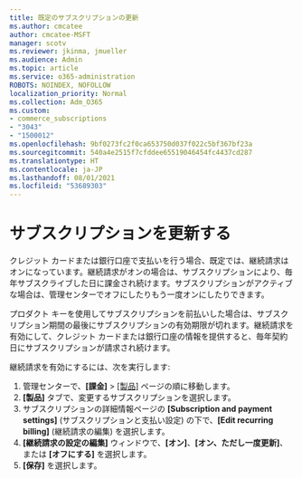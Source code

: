 ```yaml
---
title: 既定のサブスクリプションの更新
ms.author: cmcatee
author: cmcatee-MSFT
manager: scotv
ms.reviewer: jkinma, jmueller
ms.audience: Admin
ms.topic: article
ms.service: o365-administration
ROBOTS: NOINDEX, NOFOLLOW
localization_priority: Normal
ms.collection: Adm_O365
ms.custom:
- commerce_subscriptions
- "3043"
- "1500012"
ms.openlocfilehash: 9bf0273fc2f0ca653750d037f022c5bf367bf23a
ms.sourcegitcommit: 540a4e2515f7cfddee65519046454fc4437cd287
ms.translationtype: HT
ms.contentlocale: ja-JP
ms.lasthandoff: 08/01/2021
ms.locfileid: "53689303"
---
```

# <a name="renewing-your-subscription"></a>サブスクリプションを更新する

クレジット カードまたは銀行口座で支払いを行う場合、既定では、継続請求はオンになっています。継続請求がオンの場合は、サブスクリプションにより、毎年サブスクライブした日に課金され続けます。サブスクリプションがアクティブな場合は、管理センターでオフにしたりもう一度オンにしたりできます。

プロダクト キーを使用してサブスクリプションを前払いした場合は、サブスクリプション期間の最後にサブスクリプションの有効期限が切れます。継続請求を有効にして、クレジット カードまたは銀行口座の情報を提供すると、毎年契約日にサブスクリプションが請求され続けます。

継続請求を有効にするには、次を実行します:

1. 管理センターで、**[課金]** > [[製品]](https://go.microsoft.com/fwlink/p/?linkid=842054) ページの順に移動します。
2. **[製品]** タブで、変更するサブスクリプションを選択します。
3. サブスクリプションの詳細情報ページの **[Subscription and payment settings]** (サブスクリプションと支払い設定) の下で、**[Edit recurring billing]** (継続請求の編集) を選択します。
4. **[継続請求の設定の編集]**  ウィンドウで、**[オン]**、**[オン、ただし一度更新]**、または **[オフにする]** を選択します。
5. **[保存]** を選択します。 